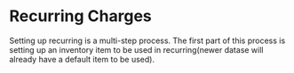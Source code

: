 # Recurring Charges

Setting up recurring is a multi-step process. The first part of this process is setting up an inventory item to be used in recurring(newer datase will already have a default item to be used).
